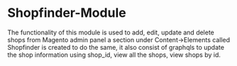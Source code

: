 # Shopfinder-Module
The functionality of this module is used to add, edit, update and delete shops from Magento admin panel a section under Content->Elements called Shopfinder is created to do the same, it also consist of graphqls to update the shop information using shop_id, view all the shops, view shops by id.
